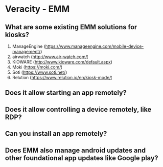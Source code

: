 # Veracity - EMM

## What are some existing EMM solutions for kiosks?

1. ManageEngine (https://www.manageengine.com/mobile-device-management/)
2. airwatch (http://www.air-watch.com/)
3. KiOWARE (http://www.kioware.com/default.aspx)
4. Moki (https://moki.com/)
5. Soti (https://www.soti.net/)
6. Relution (https://www.relution.io/en/kiosk-mode/)

## Does it allow starting an app remotely?

## Does it allow controlling a device remotely, like RDP?

## Can you install an app remotely?

## Does EMM also manage android updates and other foundational app updates like Google play?
